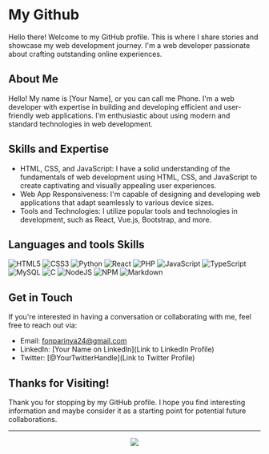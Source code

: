 # My Github

Hello there! Welcome to my GitHub profile. This is where I share stories and showcase my web development journey. I'm a web developer passionate about crafting outstanding online experiences.

## About Me

Hello! My name is [Your Name], or you can call me Phone. I'm a web developer with expertise in building and developing efficient and user-friendly web applications. I'm enthusiastic about using modern and standard technologies in web development.

## Skills and Expertise

- HTML, CSS, and JavaScript: I have a solid understanding of the fundamentals of web development using HTML, CSS, and JavaScript to create captivating and visually appealing user experiences.
- Web App Responsiveness: I'm capable of designing and developing web applications that adapt seamlessly to various device sizes.
- Tools and Technologies: I utilize popular tools and technologies in development, such as React, Vue.js, Bootstrap, and more.

## Languages and tools Skills

![HTML5](https://img.shields.io/badge/html5-%23E34F26.svg?style=flat&logo=html5&logoColor=white)
![CSS3](https://img.shields.io/badge/css3-%231572B6.svg?style=flat&logo=css3&logoColor=white) 
![Python](https://img.shields.io/badge/python-3670A0?style=flat&logo=python&logoColor=ffdd54) 
![React](https://img.shields.io/badge/react-%2320232a.svg?style=flat&logo=react&logoColor=%2361DAFB) 
![PHP](https://img.shields.io/badge/php-%23777BB4.svg?style=flat&logo=php&logoColor=white) 
![JavaScript](https://img.shields.io/badge/javascript-%23323330.svg?style=flat&logo=javascript&logoColor=%23F7DF1E) 
![TypeScript](https://img.shields.io/badge/typescript-%23007ACC.svg?style=flat&logo=typescript&logoColor=white) 
![MySQL](https://img.shields.io/badge/mysql-%2300f.svg?style=flat&logo=mysql&logoColor=white)
![C](https://img.shields.io/badge/c-%2300599C.svg?style=flat&logo=c&logoColor=white) 
![NodeJS](https://img.shields.io/badge/node.js-6DA55F?style=flat&logo=node.js&logoColor=white) 
![NPM](https://img.shields.io/badge/NPM-%23000000.svg?style=flat&logo=npm&logoColor=white) 
![Markdown](https://img.shields.io/badge/markdown-%23000000.svg?style=flat&logo=markdown&logoColor=white) 

<!-- ## Portfolio

Here are some of the notable projects I've worked on:

1. [Project Name](Link to Project)
   - A brief description of the project.
   - My main contributions: Developed feature X, Managed Y.

2. [Another Important Project](Link to Project)
   - More details about this project.
   - What I did in this project: X, Y, Z -->

## Get in Touch

If you're interested in having a conversation or collaborating with me, feel free to reach out via:

- Email: [fonparinya24@gmail.com](fonparinya24@gmail.com)
- LinkedIn: [Your Name on LinkedIn](Link to LinkedIn Profile)
- Twitter: [@YourTwitterHandle](Link to Twitter Profile)

## Thanks for Visiting!

Thank you for stopping by my GitHub profile. I hope you find interesting information and maybe consider it as a starting point for potential future collaborations.

---
<div align="center"><img src="https://visitcount.itsvg.in/api?id=MrMaxing&icon=0&color=10"></div>
